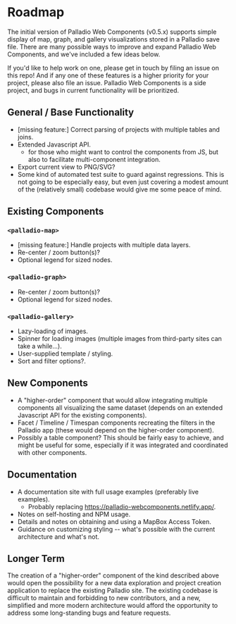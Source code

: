 # Roadmap

The initial version of Palladio Web Components (v0.5.x) supports simple display of map, graph, and gallery visualizations stored in a Palladio save file. There are many possible ways to improve and expand Palladio Web Components, and we've included a few ideas below.

If you'd like to help work on one, please get in touch by filing an issue on this repo! And if any one of these features is a higher priority for your project, please also file an issue. Palladio Web Components is a side project, and bugs in current functionality will be prioritized.

## General / Base Functionality

- [missing feature:] Correct parsing of projects with multiple tables and joins.
- Extended Javascript API.
  - for those who might want to control the components from JS, but also to facilitate multi-component integration.
- Export current view to PNG/SVG?
- Some kind of automated test suite to guard against regressions. This is not going to be especially easy, but even just covering a modest amount of the (relatively small) codebase would give me some peace of mind.

## Existing Components

### `<palladio-map>`

- [missing feature:] Handle projects with multiple data layers.
- Re-center / zoom button(s)?
- Optional legend for sized nodes.

### `<palladio-graph>`

- Re-center / zoom button(s)?
- Optional legend for sized nodes.

### `<palladio-gallery>`

- Lazy-loading of images.
- Spinner for loading images (multiple images from third-party sites can take a while...).
- User-supplied template / styling.
- Sort and filter options?.

## New Components

- A "higher-order" component that would allow integrating multiple components all visualizing the same dataset (depends on an extended Javascript API for the existing components).
- Facet / Timeline / Timespan components recreating the filters in the Palladio app (these would depend on the higher-order component).
- Possibly a table component? This should be fairly easy to achieve, and might be useful for some, especially if it was integrated and coordinated with other components.

## Documentation

- A documentation site with full usage examples (preferably live examples).
  - Probably replacing https://palladio-webcomponents.netlify.app/.
- Notes on self-hosting and NPM usage.
- Details and notes on obtaining and using a MapBox Access Token.
- Guidance on customizing styling -- what's possible with the current architecture and what's not.

## Longer Term

The creation of a "higher-order" component of the kind described above would open the possibility for a new data exploration and project creation application to replace the existing Palladio site. The existing codebase is difficult to maintain and forbidding to new contributors, and a new, simplified and more modern architecture would afford the opportunity to address some long-standing bugs and feature requests.
